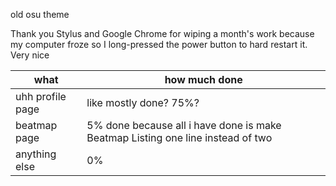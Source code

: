 old osu theme

Thank you Stylus and Google Chrome for wiping a month's work because my computer froze so I long-pressed the power button to hard restart it. Very nice

| what  | how much done |
| ------------- | ------------- |
| uhh profile page  | like mostly done? 75%?  |
| beatmap page  | 5% done because all i have done is make Beatmap Listing one line instead of two  |
| anything else  | 0%  |
